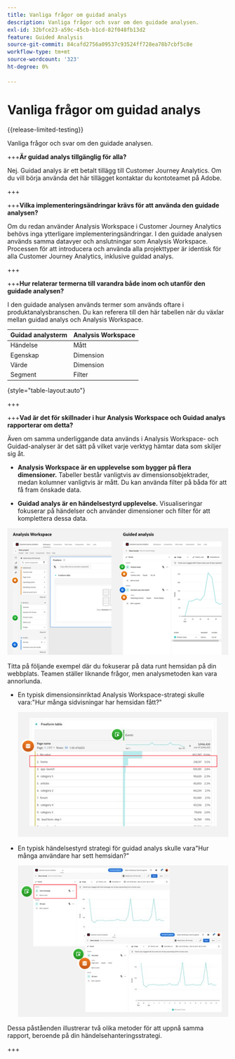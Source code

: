 ```yaml
---
title: Vanliga frågor om guidad analys
description: Vanliga frågor och svar om den guidade analysen.
exl-id: 32bfce23-a59c-45cb-b1cd-82f048fb13d2
feature: Guided Analysis
source-git-commit: 84cafd2756a09537c93524ff728ea78b7cbf5c8e
workflow-type: tm+mt
source-wordcount: '323'
ht-degree: 0%

---
```


# Vanliga frågor om guidad analys

{{release-limited-testing}}

Vanliga frågor och svar om den guidade analysen.

+++**Är guidad analys tillgänglig för alla?**

Nej. Guidad analys är ett betalt tillägg till Customer Journey Analytics. Om du vill börja använda det här tillägget kontaktar du kontoteamet på Adobe.

+++

+++**Vilka implementeringsändringar krävs för att använda den guidade analysen?**

Om du redan använder Analysis Workspace i Customer Journey Analytics behövs inga ytterligare implementeringsändringar. I den guidade analysen används samma datavyer och anslutningar som Analysis Workspace. Processen för att introducera och använda alla projekttyper är identisk för alla Customer Journey Analytics, inklusive guidad analys.

+++

+++**Hur relaterar termerna till varandra både inom och utanför den guidade analysen?**

I den guidade analysen används termer som används oftare i produktanalysbranschen. Du kan referera till den här tabellen när du växlar mellan guidad analys och Analysis Workspace.

| Guidad analysterm | Analysis Workspace |
| --- | --- |
| Händelse | Mått |
| Egenskap | Dimension |
| Värde | Dimension |
| Segment | Filter |

{style="table-layout:auto"}

+++

+++**Vad är det för skillnader i hur Analysis Workspace och Guidad analys rapporterar om detta?**

Även om samma underliggande data används i Analysis Workspace- och Guidad-analyser är det sätt på vilket varje verktyg hämtar data som skiljer sig åt.

* **Analysis Workspace är en upplevelse som bygger på flera dimensioner.** Tabeller består vanligtvis av dimensionsobjektrader, medan kolumner vanligtvis är mått. Du kan använda filter på båda för att få fram önskade data.

* **Guidad analys är en händelsestyrd upplevelse.** Visualiseringar fokuserar på händelser och använder dimensioner och filter för att komplettera dessa data.

![Struktur](assets/structure.png)

Titta på följande exempel där du fokuserar på data runt hemsidan på din webbplats. Teamen ställer liknande frågor, men analysmetoden kan vara annorlunda.

* En typisk dimensionsinriktad Analysis Workspace-strategi skulle vara:&quot;Hur många sidvisningar har hemsidan fått?&quot;

  ![Dimension centrerad](assets/dimension-centered.png)

* En typisk händelsestyrd strategi för guidad analys skulle vara&quot;Hur många användare har sett hemsidan?&quot;

  ![Händelsecentrerad](assets/event-centered.png)

Dessa påståenden illustrerar två olika metoder för att uppnå samma rapport, beroende på din händelsehanteringsstrategi.

+++
